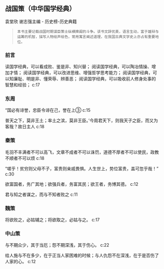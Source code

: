 ## 战国策（中华国学经典）

袁堂欣 谢志强主编  -  历史榜-历史典籍

>     本书主要记载战国时期谋臣策士纵横捭阖的斗争。该书文辞优美，语言生动，富于雄辩与运筹的机智，描写人物绘声绘色，常用寓言阐述道理，在我国古典文学史上亦占有重要地位。

### 前言

读国学经典，可以看成败、鉴是非、知兴替；    阅读国学经典，可以陶冶情操、增加才情；    阅读国学经典，可以改进思维、增强哲学思考能力；    阅读国学经典，可以知廉耻、明是非、懂荣辱、辨善恶；    阅读国学经典，可以吸收前人修身处事的智慧和经验； c:17

### 东周

“国必有诽誉，忠臣令诽在己，誉在上③ c:15

普天之下，莫非王土；率土之滨，莫非王臣。’今周君天下，则我天子之臣，而又为客哉？故日主人 c:18

### 秦策

毛羽不丰满者不可以高飞，文章不成者不可以诛罚，道德不厚者不可以使民，政教不顺者不可以烦 c:18

“嗟乎！贫穷则父母不子，富贵则亲戚畏惧。人生世上，势位富贵，盖可忽乎哉！” 
 c:30

欲富国者，务广其地；欲强兵者，务富其民；欲王者，务博其德。 c:12

君与知之者谋之，而与不知者败之 c:11

### 魏策

将欲败之，必姑辅之；将欲取之，必姑与之。 c:17

### 中山策

与不期众少，其于当厄；怨不期深浅，其于伤心。 c:22

给人施与不在多少，在于正当人家困难的时候；与人仇怨不在深浅，在于是否伤了人家的心。 c:12
